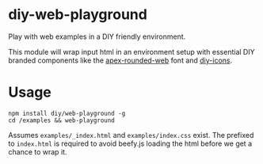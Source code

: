 # diy-web-playground

Play with web examples in a DIY friendly environment.

This module will wrap input html in an environment setup with essential DIY
branded components like the
[apex-rounded-web](https://github.com/diy/apex-rounded-web) font and
[diy-icons](https://github.com/diy/icons).

# Usage

```
npm install diy/web-playground -g
cd /examples && web-playground
```

Assumes `examples/_index.html` and `examples/index.css` exist. The prefixed to
`index.html` is required to avoid beefy.js loading the html before we get a
chance to wrap it.

